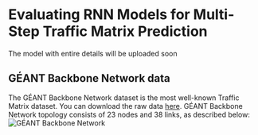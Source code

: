 # Evaluating RNN Models for Multi-Step Traffic Matrix Prediction
The model with entire details will be uploaded soon

## GÉANT Backbone Network data
The GÉANT Backbone Network dataset is the most well-known Traffic Matrix dataset. You can download the raw data [here](https://totem.info.ucl.ac.be/dataset.html). GÉANT Backbone Network topology consists of 23 nodes and 38 links, as described below: ![GÉANT Backbone Network](path/to/p)

